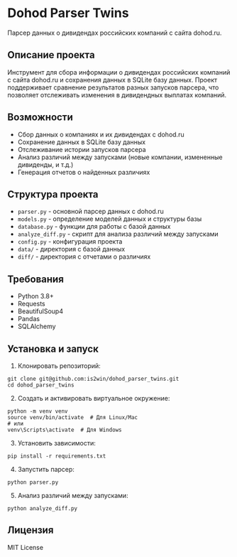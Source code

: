 # Dohod Parser Twins

Парсер данных о дивидендах российских компаний с сайта dohod.ru.

## Описание проекта

Инструмент для сбора информации о дивидендах российских компаний с сайта dohod.ru и сохранения данных в SQLite базу данных. 
Проект поддерживает сравнение результатов разных запусков парсера, что позволяет отслеживать изменения в дивидендных выплатах компаний.

## Возможности

- Сбор данных о компаниях и их дивидендах с dohod.ru
- Сохранение данных в SQLite базу данных
- Отслеживание истории запусков парсера
- Анализ различий между запусками (новые компании, измененные дивиденды, и т.д.)
- Генерация отчетов о найденных различиях

## Структура проекта

- `parser.py` - основной парсер данных с dohod.ru
- `models.py` - определение моделей данных и структуры базы
- `database.py` - функции для работы с базой данных
- `analyze_diff.py` - скрипт для анализа различий между запусками
- `config.py` - конфигурация проекта
- `data/` - директория с базой данных
- `diff/` - директория с отчетами о различиях

## Требования

- Python 3.8+
- Requests
- BeautifulSoup4
- Pandas
- SQLAlchemy

## Установка и запуск

1. Клонировать репозиторий:
```
git clone git@github.com:is2win/dohod_parser_twins.git
cd dohod_parser_twins
```

2. Создать и активировать виртуальное окружение:
```
python -m venv venv
source venv/bin/activate  # Для Linux/Mac
# или
venv\Scripts\activate  # Для Windows
```

3. Установить зависимости:
```
pip install -r requirements.txt
```

4. Запустить парсер:
```
python parser.py
```

5. Анализ различий между запусками:
```
python analyze_diff.py
```

## Лицензия

MIT License 